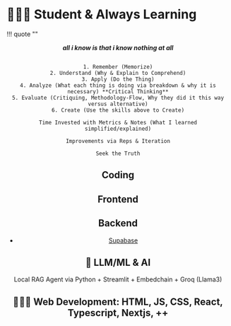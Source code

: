 # 🧑🏽‍🎓 Student & Always Learning

!!! quote ""
    <center>***all i know is that i know nothing at all***
           

``` title="📖 How to become an Expert"

1. Remember (Memorize)
2. Understand (Why & Explain to Comprehend)
3. Apply (Do the Thing)
4. Analyze (What each thing is doing via breakdown & why it is necessary) **Critical Thinking**
5. Evaluate (Critiquing, Methodology-Flow, Why they did it this way versus alternative)
6. Create (Use the skills above to Create)

``` 

``` title=""
Time Invested with Metrics & Notes (What I learned simplified/explained)

Improvements via Reps & Iteration

Seek the Truth
```

## Coding

## Frontend

## Backend
- [Supabase](https://supabase.com/)

## 🤖 LLM/ML & AI

Local RAG Agent via Python + Streamlit + Embedchain + Groq (Llama3)

## 🧑🏾‍💻 Web Development: HTML, JS, CSS, React, Typescript, Nextjs, ++